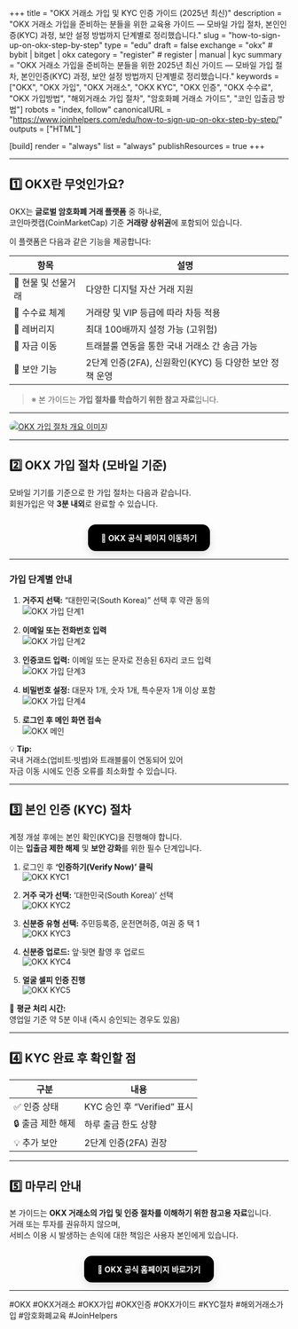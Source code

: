 +++
title = "OKX 거래소 가입 및 KYC 인증 가이드 (2025년 최신)"
description = "OKX 거래소 가입을 준비하는 분들을 위한 교육용 가이드 — 모바일 가입 절차, 본인인증(KYC) 과정, 보안 설정 방법까지 단계별로 정리했습니다."
slug = "how-to-sign-up-on-okx-step-by-step"
type = "edu"
draft = false
exchange = "okx"   # bybit | bitget | okx
category = "register" # register | manual | kyc
summary = "OKX 거래소 가입을 준비하는 분들을 위한 2025년 최신 가이드 — 모바일 가입 절차, 본인인증(KYC) 과정, 보안 설정 방법까지 단계별로 정리했습니다."
keywords = ["OKX", "OKX 가입", "OKX 거래소", "OKX KYC", "OKX 인증", "OKX 수수료", "OKX 가입방법", "해외거래소 가입 절차", "암호화폐 거래소 가이드", "코인 입출금 방법"]
robots = "index, follow"
canonicalURL = "https://www.joinhelpers.com/edu/how-to-sign-up-on-okx-step-by-step/"
outputs = ["HTML"]

[build]
  render = "always"
  list = "always"
  publishResources = true
+++

---

## 1️⃣ OKX란 무엇인가요?

OKX는 **글로벌 암호화폐 거래 플랫폼** 중 하나로,  
코인마켓캡(CoinMarketCap) 기준 **거래량 상위권**에 포함되어 있습니다.  

이 플랫폼은 다음과 같은 기능을 제공합니다:

| 항목 | 설명 |
|------|------|
| 🔹 현물 및 선물거래 | 다양한 디지털 자산 거래 지원 |
| 🔹 수수료 체계 | 거래량 및 VIP 등급에 따라 차등 적용 |
| 🔹 레버리지 | 최대 100배까지 설정 가능 (고위험) |
| 🔹 자금 이동 | 트래블룰 연동을 통한 국내 거래소 간 송금 가능 |
| 🔹 보안 기능 | 2단계 인증(2FA), 신원확인(KYC) 등 다양한 보안 정책 운영 |

> ※ 본 가이드는 **가입 절차를 학습하기 위한 참고 자료**입니다.

---

<a href="https://www.okx.com/join/94891319"
   target="_blank"
   rel="noopener nofollow sponsored">
  <img src="/images/join-okx/index.png" alt="OKX 가입 절차 개요 이미지" style="max-width:100%; border-radius:12px;">
</a>

---

## 2️⃣ OKX 가입 절차 (모바일 기준)

모바일 기기를 기준으로 한 가입 절차는 다음과 같습니다.  
회원가입은 약 **3분 내외**로 완료할 수 있습니다.

<div align="center">
<div class="okx-cta">
  <a href="https://www.okx.com/join/94891319"
     class="okx-btn"
     target="_blank"
     rel="noopener nofollow sponsored">
    🖤 OKX 공식 페이지 이동하기
  </a>
</div>
</div>

---

### 가입 단계별 안내

1. **거주지 선택:** “대한민국(South Korea)” 선택 후 약관 동의  
   ![OKX 가입 단계1](/images/join-okx/모바일_oxk_가입방법1.jpg)

2. **이메일 또는 전화번호 입력**  
   ![OKX 가입 단계2](/images/join-okx/모바일_oxk_가입방법2.jpg)

3. **인증코드 입력:** 이메일 또는 문자로 전송된 6자리 코드 입력  
   ![OKX 가입 단계3](/images/join-okx/모바일_oxk_가입방법3.jpg)

4. **비밀번호 설정:** 대문자 1개, 숫자 1개, 특수문자 1개 이상 포함  
   ![OKX 가입 단계4](/images/join-okx/모바일_oxk_가입방법4.jpg)

5. **로그인 후 메인 화면 접속**  
   ![OKX 메인](/images/join-okx/5.jpg)

💡 **Tip:**  
국내 거래소(업비트·빗썸)와 트래블룰이 연동되어 있어  
자금 이동 시에도 인증 오류를 최소화할 수 있습니다.

---

## 3️⃣ 본인 인증 (KYC) 절차

계정 개설 후에는 본인 확인(KYC)을 진행해야 합니다.  
이는 **입출금 제한 해제** 및 **보안 강화**를 위한 필수 단계입니다.

1. 로그인 후 **‘인증하기(Verify Now)’ 클릭**  
   ![OKX KYC1](/images/join-okx/okx_KYC-Photoroom1.png)

2. **거주 국가 선택:** ‘대한민국(South Korea)’ 선택  
   ![OKX KYC2](/images/join-okx/okx_KYC-Photoroom2.png)

3. **신분증 유형 선택:** 주민등록증, 운전면허증, 여권 중 택 1  
   ![OKX KYC3](/images/join-okx/okx_KYC-Photoroom3.png)

4. **신분증 업로드:** 앞·뒷면 촬영 후 업로드  
   ![OKX KYC4](/images/join-okx/okx_KYC-Photoroom4.png)

5. **얼굴 셀피 인증 진행**  
   ![OKX KYC5](/images/join-okx/okx_KYC-Photoroom5.png)

📌 **평균 처리 시간:**  
영업일 기준 약 5분 이내 (즉시 승인되는 경우도 있음)

---

## 4️⃣ KYC 완료 후 확인할 점

| 구분 | 내용 |
|------|------|
| ✅ 인증 상태 | KYC 승인 후 “Verified” 표시 |
| 🔒 출금 제한 해제 | 하루 출금 한도 상향 |
| 💡 추가 보안 | 2단계 인증(2FA) 권장 |

---

## 5️⃣ 마무리 안내

본 가이드는 **OKX 거래소의 가입 및 인증 절차를 이해하기 위한 참고용 자료**입니다.  
거래 또는 투자를 권유하지 않으며,  
서비스 이용 시 발생하는 손익에 대한 책임은 사용자 본인에게 있습니다.

<div align="center">
<div class="okx-cta">
  <a href="https://www.okx.com/join/94891319"
     class="okx-btn"
     target="_blank"
     rel="noopener nofollow sponsored">
    🖤 OKX 공식 홈페이지 바로가기
  </a>
</div>
</div>

---

#OKX #OKX거래소 #OKX가입 #OKX인증 #OKX가이드 #KYC절차 #해외거래소가입 #암호화폐교육 #JoinHelpers

<style>
.okx-cta{
  display:flex; justify-content:center; align-items:center;
  margin: 28px 0 14px;
}
.okx-btn{
  display:inline-block;
  background:#000;
  color:#fff;
  font-weight:700;
  letter-spacing:0.2px;
  padding:14px 24px;
  border-radius:14px;
  text-decoration:none;
  box-shadow:0 6px 16px rgba(0,0,0,.12);
  transition:transform .08s ease, box-shadow .2s ease, opacity .2s ease;
}
.okx-btn:hover{
  transform:translateY(-1px);
  box-shadow:0 10px 24px rgba(0,0,0,.18);
  opacity:.98;
}
.okx-btn:active{
  transform:translateY(0);
  box-shadow:0 4px 12px rgba(0,0,0,.12);
}
@media (max-width: 520px){
  .okx-btn{ width:100%; text-align:center; }
}
@media (prefers-color-scheme: dark){
  .okx-btn{ background:#0a0a0a; color:#fff; }
}
</style>
